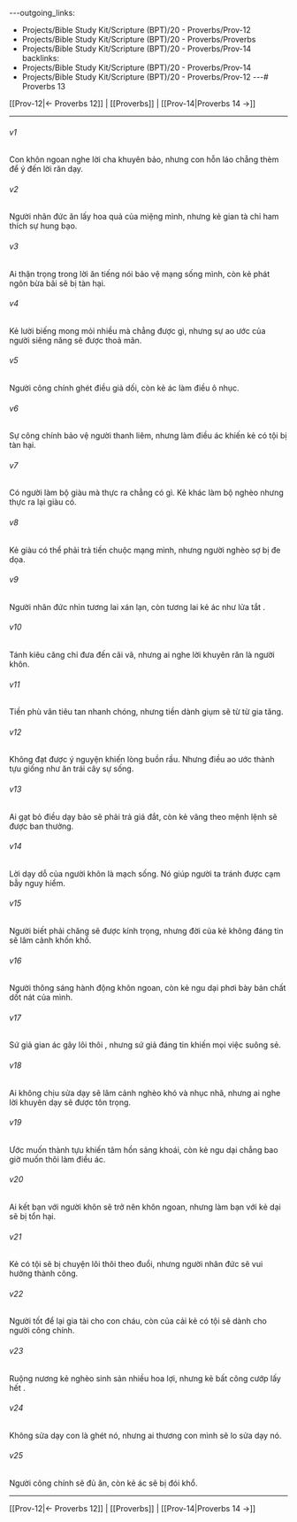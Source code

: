---outgoing_links:
  - Projects/Bible Study Kit/Scripture (BPT)/20 - Proverbs/Prov-12
  - Projects/Bible Study Kit/Scripture (BPT)/20 - Proverbs/Proverbs
  - Projects/Bible Study Kit/Scripture (BPT)/20 - Proverbs/Prov-14
backlinks:
  - Projects/Bible Study Kit/Scripture (BPT)/20 - Proverbs/Prov-14
  - Projects/Bible Study Kit/Scripture (BPT)/20 - Proverbs/Prov-12
---# Proverbs 13

[[Prov-12|← Proverbs 12]] | [[Proverbs]] | [[Prov-14|Proverbs 14 →]]
***



###### v1 
Con khôn ngoan nghe lời cha khuyên bảo, nhưng con hỗn láo chẳng thèm để ý đến lời răn dạy. 

###### v2 
Người nhân đức ăn lấy hoa quả của miệng mình, nhưng kẻ gian tà chỉ ham thích sự hung bạo. 

###### v3 
Ai thận trọng trong lời ăn tiếng nói bảo vệ mạng sống mình, còn kẻ phát ngôn bừa bãi sẽ bị tàn hại. 

###### v4 
Kẻ lười biếng mong mỏi nhiều mà chẳng được gì, nhưng sự ao ước của người siêng năng sẽ được thoả mãn. 

###### v5 
Người công chính ghét điều giả dối, còn kẻ ác làm điều ô nhục. 

###### v6 
Sự công chính bảo vệ người thanh liêm, nhưng làm điều ác khiến kẻ có tội bị tàn hại. 

###### v7 
Có người làm bộ giàu mà thực ra chẳng có gì. Kẻ khác làm bộ nghèo nhưng thực ra lại giàu có. 

###### v8 
Kẻ giàu có thể phải trả tiền chuộc mạng mình, nhưng người nghèo sợ bị đe dọa. 

###### v9 
Người nhân đức nhìn tương lai xán lạn, còn tương lai kẻ ác như lửa tắt . 

###### v10 
Tánh kiêu căng chỉ đưa đến cãi vã, nhưng ai nghe lời khuyên răn là người khôn. 

###### v11 
Tiền phù vân tiêu tan nhanh chóng, nhưng tiền dành giụm sẽ từ từ gia tăng. 

###### v12 
Không đạt được ý nguyện khiến lòng buồn rầu. Nhưng điều ao ước thành tựu giống như ăn trái cây sự sống. 

###### v13 
Ai gạt bỏ điều dạy bảo sẽ phải trả giá đắt, còn kẻ vâng theo mệnh lệnh sẽ được ban thưởng. 

###### v14 
Lời dạy dỗ của người khôn là mạch sống. Nó giúp người ta tránh được cạm bẫy nguy hiểm. 

###### v15 
Người biết phải chăng sẽ được kính trọng, nhưng đời của kẻ không đáng tin sẽ lâm cảnh khốn khổ. 

###### v16 
Người thông sáng hành động khôn ngoan, còn kẻ ngu dại phơi bày bản chất dốt nát của mình. 

###### v17 
Sứ giả gian ác gây lôi thôi , nhưng sứ giả đáng tin khiến mọi việc suông sẻ. 

###### v18 
Ai không chịu sửa dạy sẽ lâm cảnh nghèo khó và nhục nhã, nhưng ai nghe lời khuyên dạy sẽ được tôn trọng. 

###### v19 
Ước muốn thành tựu khiến tâm hồn sảng khoái, còn kẻ ngu dại chẳng bao giờ muốn thôi làm điều ác. 

###### v20 
Ai kết bạn với người khôn sẽ trở nên khôn ngoan, nhưng làm bạn với kẻ dại sẽ bị tổn hại. 

###### v21 
Kẻ có tội sẽ bị chuyện lôi thôi theo đuổi, nhưng người nhân đức sẽ vui hưởng thành công. 

###### v22 
Người tốt để lại gia tài cho con cháu, còn của cải kẻ có tội sẽ dành cho người công chính. 

###### v23 
Ruộng nương kẻ nghèo sinh sản nhiều hoa lợi, nhưng kẻ bất công cướp lấy hết . 

###### v24 
Không sửa dạy con là ghét nó, nhưng ai thương con mình sẽ lo sửa dạy nó. 

###### v25 
Người công chính sẽ đủ ăn, còn kẻ ác sẽ bị đói khổ.

***
[[Prov-12|← Proverbs 12]] | [[Proverbs]] | [[Prov-14|Proverbs 14 →]]
